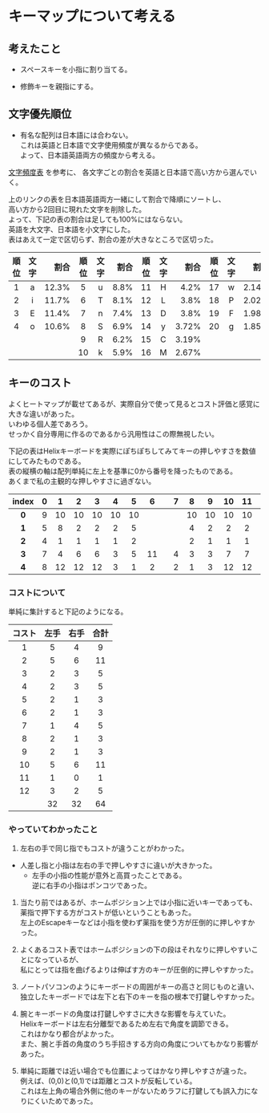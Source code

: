 # キーマップについて考える

##  考えたこと

* スペースキーを小指に割り当てる。

* 修飾キーを親指にする。


## 文字優先順位

* 有名な配列は日本語には合わない。  
これは英語と日本語で文字使用頻度が異なるからである。  
よって、日本語英語両方の頻度から考える。  

[文字頻度表](http://www7.plala.or.jp/dvorakjp/hinshutu.htm) を参考に、
各文字ごとの割合を英語と日本語で高い方から選んでいく。  

上のリンクの表を日本語英語両方一緒にして割合で降順にソートし、  
高い方から2回目に現れた文字を削除した。  
よって、下記の表の割合は足しても100%にはならない。  
英語を大文字、日本語を小文字にした。  
表はあえて一定で区切らず、割合の差が大きなところで区切った。

| 順位  | 文字  | 割合  | 順位  | 文字  | 割合 | 順位  | 文字  | 割合  | 順位  | 文字  | 割合  | 順位  | 文字  | 割合   |
| :---: | :---: | ---:  | :---: | :---: | ---: | :---: | :---: | ---:  | :---: | :---: | ---:  | :---: | :---: | ---:   |
| 1     | a     | 12.3% | 5     | u     | 8.8% | 11    | H     | 4.2%  | 17    | w     | 2.14% | 21    | B     | 1.64%  |
| 2     | i     | 11.7% | 6     | T     | 8.1% | 12    | L     | 3.8%  | 18    | P     | 2.02% | 22    | z     | 1.38%  |
| 3     | E     | 11.4% | 7     | n     | 7.4% | 13    | D     | 3.8%  | 19    | F     | 1.98% | 23    | V     | 0.99%  |
| 4     | o     | 10.6% | 8     | S     | 6.9% | 14    | y     | 3.72% | 20    | g     | 1.85% | 24    | J     | 0.205% |
|       |       |       | 9     | R     | 6.2% | 15    | C     | 3.19% |       |       |       | 25    | X     | 0.176% |
|       |       |       | 10    | k     | 5.9% | 16    | M     | 2.67% |       |       |       | 26    | Q     | 0.083% |


## キーのコスト

よくヒートマップが載せてあるが、実際自分で使って見るとコスト評価と感覚に大きな違いがあった。  
いわゆる個人差であろう。  
せっかく自分専用に作るのであるから汎用性はこの際無視したい。  

下記の表はHelixキーボードを実際にぽちぽちしてみてキーの押しやすさを数値にしてみたものである。  
表の縦横の軸は配列単純に左上を基準に0から番号を降ったものである。  
あくまで私の主観的な押しやすさに過ぎない。  

| index | 0     | 1     | 2     | 3     | 4     | 5     | 6     |       | 7     | 8     | 9     | 10    | 11    | 12    | 13    |
| :---: | :---: | :---: | :---: | :---: | :---: | :---: | :---: | :---: | :---: | :---: | :---: | :---: | :---: | :---: | :---: |
| **0** | 9     | 10    | 10    | 10    | 10    | 10    |       |       |       | 10    | 10    | 10    | 10    | 10    | 10    |
| **1** | 5     | 8     | 2     | 2     | 2     | 5     |       |       |       | 4     | 2     | 2     | 2     | 7     | 5     |
| **2** | 4     | 1     | 1     | 1     | 1     | 2     |       |       |       | 2     | 1     | 1     | 1     | 2     | 4     |
| **3** | 7     | 4     | 6     | 6     | 3     | 5     | 11    |       | 4     | 3     | 3     | 7     | 7     | 6     | 7     |
| **4** | 8     | 12    | 12    | 12    | 3     | 1     | 2     |       | 2     | 1     | 3     | 12    | 12    | 9     | 8     |

### コストについて

単純に集計すると下記のようになる。

| コスト | 左手  | 右手  | 合計  |
| :---:  | :---: | :---: | :---: |
| 1      | 5     | 4     | 9     |
| 2      | 5     | 6     | 11    |
| 3      | 2     | 3     | 5     |
| 4      | 2     | 3     | 5     |
| 5      | 2     | 1     | 3     |
| 6      | 2     | 1     | 3     |
| 7      | 1     | 4     | 5     |
| 8      | 2     | 1     | 3     |
| 9      | 2     | 1     | 3     |
| 10     | 5     | 6     | 11    |
| 11     | 1     | 0     | 1     |
| 12     | 3     | 2     | 5     |
|        | 32    | 32    | 64    |







### やっていてわかったこと

1. 左右の手で同じ指でもコストが違うことがわかった。
* 人差し指と小指は左右の手で押しやすさに違いが大きかった。
	* 左手の小指の性能が意外と高買ったことである。  
	逆に右手の小指はポンコツであった。

1. 当たり前ではあるが、ホームポジション上では小指に近いキーであっても、  
薬指で押下する方がコストが低いということもあった。  
左上のEscapeキーなどは小指を使わず薬指を使う方が圧倒的に押しやすかった。  

1. よくあるコスト表ではホームポジションの下の段はそれなりに押しやすいことになっているが、  
私にとっては指を曲げるよりは伸ばす方のキーが圧倒的に押しやすかった。  

1. ノートパソコンのようにキーボードの周囲がキーの高さと同じものと違い、  
独立したキーボードでは左下と右下のキーを指の根本で打鍵しやすかった。  

1. 腕とキーボードの角度は打鍵しやすさに大きな影響を与えていた。  
Helixキーボードは左右分離型であるため左右で角度を調節できる。  
これはかなり都合がよかった。  
また、腕と手首の角度のうち手招きする方向の角度についてもかなり影響があった。  

1. 単純に距離では近い場合でも位置によってはかなり押しやすさが違った。  
例えば、(0,0)と(0,1)では距離とコストが反転している。  
これは左上角の場合外側に他のキーがないためラフに打鍵しても誤入力になりにくいためであった。


